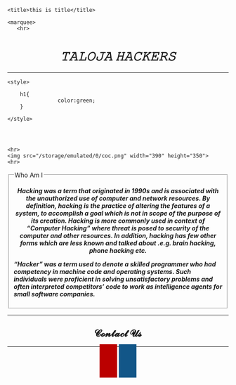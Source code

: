 <!DOCTYPE html>
<html>
<head>
<meta name="viewport" content="width=device-width, initial-scale=1">
<link rel="stylesheet" href="https://cdnjs.cloudflare.com/ajax/libs/font-awesome/4.7.0/css/font-awesome.min.css">


    <title>this is title</title>
    
    <marquee>
       <hr>
  <i>  <h1 align="center">𝚃𝙰𝙻𝙾𝙹𝙰 𝙷𝙰𝙲𝙺𝙴𝚁𝚂</h1> </i>
        <hr>
 </marquee>
       
    
    <style>
    				
    	h1{
    				color:green;
    	}			
    				
    </style>
  
  
  
    
    <hr>
    <img src="/storage/emulated/0/coc.png" width="390" height="350">
    <hr>
  
  <fieldset>
      <legend>Who Am I</legend>
    
 <i> <b> <p align="center">Hacking was a term that originated in 1990s and is associated with the unauthorized use of computer and network resources. By definition, hacking is the practice of altering the features of a system, to accomplish a goal which is not in scope of the purpose of its creation.
Hacking is more commonly used in context of “Computer Hacking” where threat is posed to security of the computer and other resources. In addition, hacking has few other forms which are less known and talked about .e.g. brain hacking, phone hacking etc.

“Hacker” was a term used to denote a skilled programmer who had competency in machine code and operating systems. Such individuals were proficient in solving unsatisfactory problems and often interpreted competitors’ code to work as intelligence agents for small software companies.</p> </b> </i>
      
  </fieldset>



<hr>
<h2 align="center">𝓒𝓸𝓷𝓽𝓪𝓬𝓽 𝓤𝓼</h2>
<hr>




<style>
.fa {
  padding: 20px;
  font-size: 30px;
  width: 50px;
  text-align: center;
  text-decoration: none;
  margin: 5px 2px;
}

.fa:hover {
    opacity: 0.7;
}


.fa-youtube {
  background: #bb0000;
  color: white;
}

.fa-instagram {
  background: #125688;
  color: white;
}

</style>


<center>

<a href="https://youtube.com/channel/UC--0jXt2Z6NA2JDPm_lj_ig" class="fa fa-youtube"></a>
<a href="https://instagram.com/cyber_zefra101?utm_medium=copy_link  " class="fa fa-instagram"></a>
 </center> 
      
      
   <style>
       
       body{
           background-image:url('/storage/emulated/0/some.png');
       }
         
       
   </style> 

